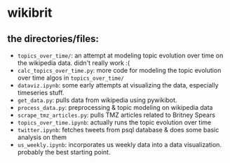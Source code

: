 # wikibrit
## the directories/files:
- `topics_over_time/`: an attempt at modeling topic evolution over time on the wikipedia data. didn't really work :(
- `calc_topics_over_time.py`: more code for modeling the topic evolution over time algos in `topics_over_time/`
- `dataviz.ipynb`: some early attempts at visualizing the data, especially timeseries stuff.
- `get_data.py`: pulls data from wikipedia using pywikibot.
- `process_data.py`: preprocessing & topic modeling on wikipedia data
- `scrape_tmz_articles.py`: pulls TMZ articles related to Britney Spears
- `topics_over_time.ipynb`: actually runs the topic evolution over time
- `twitter.ipynb`: fetches tweets from psql database & does some basic analysis on them
- `us_weekly.ipynb`: incorporates us weekly data into a data visualization. probably the best starting point.
